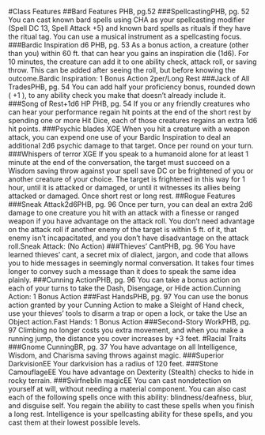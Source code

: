 #Class Features
##Bard Features PHB, pg.52
###SpellcastingPHB, pg. 52
You can cast known bard spells using CHA as your spellcasting modifier (Spell DC 13, Spell Attack +5) and known bard spells as rituals if they have the ritual tag. You can use a musical instrument as a spellcasting focus.
###Bardic Inspiration d6 PHB, pg. 53
As a bonus action, a creature (other than you) within 60 ft. that can hear you gains an inspiration die (1d6). For 10 minutes, the creature can add it to one ability check, attack roll, or saving throw. This can be added after seeing the roll, but before knowing the outcome.Bardic Inspiration: 1 Bonus Action 2per/Long Rest
###Jack of All TradesPHB, pg. 54
You can add half your proficiency bonus, rounded down ( +1 ), to any ability check you make that doesn’t already include it.
###Song of Rest+1d6 HP PHB, pg. 54
If you or any friendly creatures who can hear your performance regain hit points at the end of the short rest by spending one or more Hit Dice, each of those creatures regains an extra 1d6 hit points.
###Psychic blades XGE
When you hit a creature with a weapon attack, you can expend one use of your Bardic Inspiration to deal an additional 2d6 psychic damage to that target. Once per round on your turn.
###Whispers of terror XGE
If you speak to a humanoid alone for at least 1 minute at the end of the conversation, the target must succeed on a Wisdom saving throw against your spell save DC or be frightened of you or another creature of your choice. The target is frightened in this way for 1 hour, until it is attacked or damaged, or until it witnesses its allies being attacked or damaged.
Once short rest or long rest.
##Rogue Features
###Sneak Attack2d6PHB, pg. 96
Once per turn, you can deal an extra 2d6 damage to one creature you hit with an attack with a finesse or ranged weapon if you have advantage on the attack roll. You don’t need advantage on the attack roll if another enemy of the target is within 5 ft. of it, that enemy isn’t incapacitated, and you don’t have disadvantage on the attack roll.Sneak Attack: (No Action)
###Thieves’ CantPHB, pg. 96
You have learned thieves’ cant, a secret mix of dialect, jargon, and code that allows you to hide messages in seemingly normal conversation. It takes four times longer to convey such a message than it does to speak the same idea plainly.
###Cunning ActionPHB, pg. 96
You can take a bonus action on each of your turns to take the Dash, Disengage, or Hide action.Cunning Action: 1 Bonus Action
###Fast HandsPHB, pg. 97
You can use the bonus action granted by your Cunning Action to make a Sleight of Hand check, use your thieves’ tools to disarm a trap or open a lock, or take the Use an Object action.Fast Hands: 1 Bonus Action
###Second-Story WorkPHB, pg. 97
Climbing no longer costs you extra movement, and when you make a running jump, the distance you cover increases by +3 feet.
#Racial Traits
###Gnome CunningBR, pg. 37
You have advantage on all Intelligence, Wisdom, and Charisma saving throws against magic.
###Superior DarkvisionEE
Your darkvision has a radius of 120 feet.
###Stone CamouflageEE
You have advantage on Dexterity (Stealth) checks to hide in rocky terrain.
###Svirfneblin magicEE
You can cast nondetection on yourself at will, without needing a material component. You can also cast each of the following spells once with this ability: blindness/deafness, blur, and disguise self. You regain the ability to cast these spells when you finish a long rest.
Intelligence is your spellcasting ability for these spells, and you cast them at their lowest possible levels.